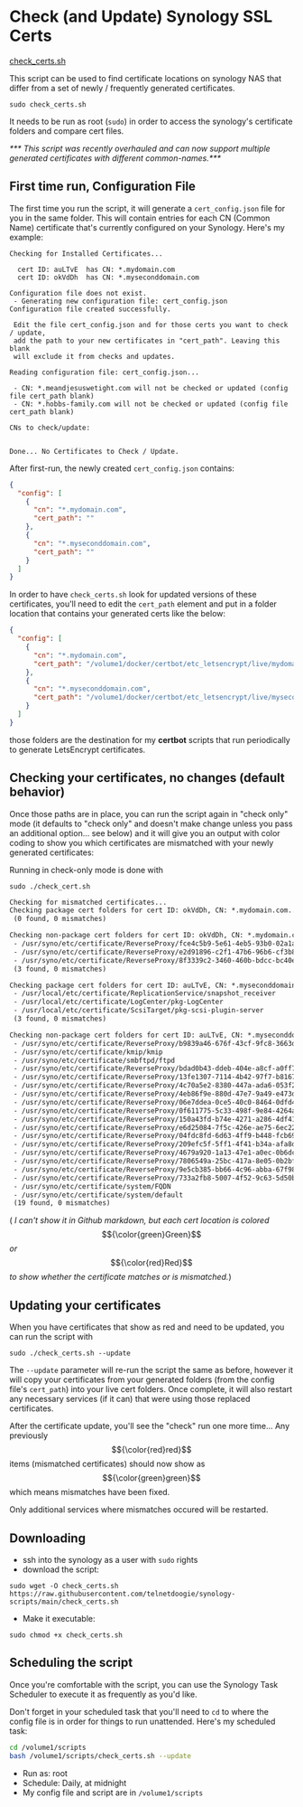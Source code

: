 # Check (and Update) Synology SSL Certs

[check_certs.sh](./check_certs.sh)

This script can be used to find certificate locations on synology NAS that differ from a set of newly / frequently generated certificates.

`sudo check_certs.sh`

It needs to be run as root (`sudo`) in order to access the synology's certificate folders and compare cert files.

_*** This script was recently overhauled and can now support multiple generated certificates with different common-names.***_

## First time run, Configuration File

The first time you run the script, it will generate a `cert_config.json` file for you in the same folder. This will contain entries for each CN (Common Name) certificate that's currently configured on your Synology. Here's my example:

```console
Checking for Installed Certificates...

  cert ID: auLTvE  has CN: *.mydomain.com
  cert ID: okVdDh  has CN: *.myseconddomain.com

Configuration file does not exist.
 - Generating new configuration file: cert_config.json
Configuration file created successfully.

 Edit the file cert_config.json and for those certs you want to check / update,
 add the path to your new certificates in "cert_path". Leaving this blank
 will exclude it from checks and updates.

Reading configuration file: cert_config.json...

 - CN: *.meandjesuswetight.com will not be checked or updated (config file cert_path blank)
 - CN: *.hobbs-family.com will not be checked or updated (config file cert_path blank)

CNs to check/update:


Done... No Certificates to Check / Update.
```
After first-run, the newly created `cert_config.json` contains:
```json
{
  "config": [
    {
      "cn": "*.mydomain.com",
      "cert_path": ""
    },
    {
      "cn": "*.myseconddomain.com",
      "cert_path": ""
    }
  ]
}
```

In order to have `check_certs.sh` look for updated versions of these certificates, you'll need to edit the `cert_path` element and put in a folder location that contains your generated certs like the below:

```json
{
  "config": [
    {
      "cn": "*.mydomain.com",
      "cert_path": "/volume1/docker/certbot/etc_letsencrypt/live/mydomain.com"
    },
    {
      "cn": "*.myseconddomain.com",
      "cert_path": "/volume1/docker/certbot/etc_letsencrypt/live/myseconddomain.com"
    }
  ]
}
```
those folders are the destination for my **certbot** scripts that run periodically to generate LetsEncrypt certificates.

## Checking your certificates, no changes (default behavior)

Once those paths are in place, you can run the script again in "check only" mode (it defaults to "check only" and doesn't make change unless you pass an additional option... see below) and it will give you an output with color coding to show you which certificates are mismatched with your newly generated certificates:

Running in check-only mode is done with

`sudo ./check_cert.sh`

```diff
Checking for mismatched certificates...
Checking package cert folders for cert ID: okVdDh, CN: *.mydomain.com...
 (0 found, 0 mismatches)

Checking non-package cert folders for cert ID: okVdDh, CN: *.mydomain.com...
 - /usr/syno/etc/certificate/ReverseProxy/fce4c5b9-5e61-4eb5-93b0-02a1ae4bb826
 - /usr/syno/etc/certificate/ReverseProxy/e2d91896-c2f1-47b6-96b6-cf3b8c626b90
 - /usr/syno/etc/certificate/ReverseProxy/8f3339c2-3460-460b-bdcc-bc40e61fd9ee
 (3 found, 0 mismatches)

Checking package cert folders for cert ID: auLTvE, CN: *.myseconddomain.com...
 - /usr/local/etc/certificate/ReplicationService/snapshot_receiver
 - /usr/local/etc/certificate/LogCenter/pkg-LogCenter
 - /usr/local/etc/certificate/ScsiTarget/pkg-scsi-plugin-server
 (3 found, 0 mismatches)

Checking non-package cert folders for cert ID: auLTvE, CN: *.myseconddomain.com...
 - /usr/syno/etc/certificate/ReverseProxy/b9839a46-676f-43cf-9fc8-3663dc87d37d
 - /usr/syno/etc/certificate/kmip/kmip
 - /usr/syno/etc/certificate/smbftpd/ftpd
 - /usr/syno/etc/certificate/ReverseProxy/bdad0b43-ddeb-404e-a8cf-a0ff787d6f4c
 - /usr/syno/etc/certificate/ReverseProxy/13fe1307-7114-4b42-97f7-b8167fbb9438
 - /usr/syno/etc/certificate/ReverseProxy/4c70a5e2-8380-447a-ada6-053f284be873
 - /usr/syno/etc/certificate/ReverseProxy/4eb86f9e-880d-47e7-9a49-e473d4383dc3
 - /usr/syno/etc/certificate/ReverseProxy/06e7ddea-0ce5-40c0-8464-0dfd444210fe
 - /usr/syno/etc/certificate/ReverseProxy/0f611775-5c33-498f-9e84-4264a6bca8f0
 - /usr/syno/etc/certificate/ReverseProxy/150a43fd-b74e-4271-a286-4df41e245ba2
 - /usr/syno/etc/certificate/ReverseProxy/e6d25084-7f5c-426e-ae75-6ec22fe15d95
 - /usr/syno/etc/certificate/ReverseProxy/04fdc8fd-6d63-4ff9-b448-fcb697b0efd7
 - /usr/syno/etc/certificate/ReverseProxy/209efc5f-5ff1-4f41-b34a-afa8d843814b
 - /usr/syno/etc/certificate/ReverseProxy/4679a920-1a13-47e1-a0ec-0b6dca22d75a
 - /usr/syno/etc/certificate/ReverseProxy/7806549a-25bc-417a-8e05-0b2bfd445c02
 - /usr/syno/etc/certificate/ReverseProxy/9e5cb385-bb66-4c96-abba-67f982bb6d1c
 - /usr/syno/etc/certificate/ReverseProxy/733a2fb8-5007-4f52-9c63-5d50bd38490a
 - /usr/syno/etc/certificate/system/FQDN
 - /usr/syno/etc/certificate/system/default
 (19 found, 0 mismatches)

```

( _I can't show it in Github markdown, but each cert location is colored_ $${\color{green}Green}$$ _or_ $${\color{red}Red}$$ _to show whether the certificate matches or is mismatched._)

## Updating your certificates

When you have certificates that show as red and need to be updated, you can run the script with

`sudo ./check_certs.sh --update`

The `--update` parameter will re-run the script the same as before, however it will copy your certificates from your generated folders (from the config file's `cert_path`) into your live cert folders. Once complete, it will also restart any necessary services (if it can) that were using those replaced certificates.

After the certificate update, you'll see the "check" run one more time... Any previously $${\color{red}red}$$ items (mismatched certificates) should now show as $${\color{green}green}$$ which means mismatches have been fixed.

Only additional services where mismatches occured will be restarted.


## Downloading

* ssh into the synology as a user with `sudo` rights
* download the script:
```
sudo wget -O check_certs.sh https://raw.githubusercontent.com/telnetdoogie/synology-scripts/main/check_certs.sh
```
* Make it executable:
```
sudo chmod +x check_certs.sh
```

## Scheduling the script

Once you're comfortable with the script, you can use the Synology Task Scheduler to execute it as frequently as you'd like.

Don't forget in your scheduled task that you'll need to `cd` to where the config file is in order for things to run unattended. Here's my scheduled task:

```bash
cd /volume1/scripts
bash /volume1/scripts/check_certs.sh --update
```
* Run as: root
* Schedule: Daily, at midnight
* My config file and script are in `/volume1/scripts`
